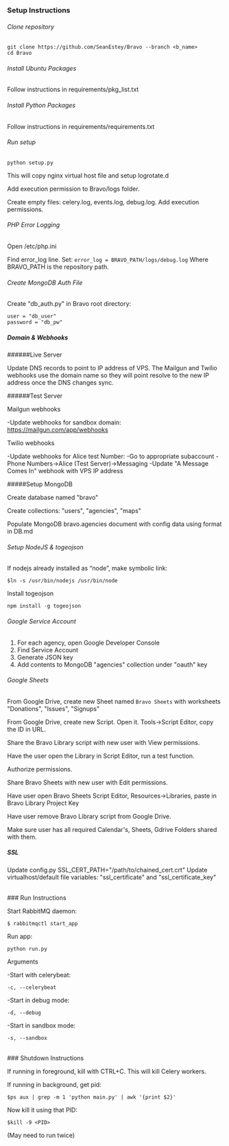 ### Setup Instructions

###### Clone repository
```
git clone https://github.com/SeanEstey/Bravo --branch <b_name>
cd Bravo
```

###### Install Ubuntu Packages

Follow instructions in requirements/pkg_list.txt

###### Install Python Packages

Follow instructions in requirements/requirements.txt

###### Run setup

`python setup.py`

This will copy nginx virtual host file and setup logrotate.d

Add execution permission to Bravo/logs folder. 

Create empty files: celery.log, events.log, debug.log. Add execution permissions.

###### PHP Error Logging

Open /etc/php.ini

Find error_log line. Set:
`error_log = BRAVO_PATH/logs/debug.log`
Where BRAVO_PATH is the repository path.

###### Create MongoDB Auth File

Create "db_auth.py" in Bravo root directory:
```
user = "db_user"
password = "db_pw"
```

##### Domain & Webhooks

######Live Server

Update DNS records to point to IP address of VPS.
The Mailgun and Twilio webhooks use the domain name so they will point resolve to the new IP address once the DNS changes sync.

######Test Server

Mailgun webhooks 

-Update webhooks for sandbox domain: https://mailgun.com/app/webhooks

Twilio webhooks

-Update webhooks for Alice test Number:
-Go to appropriate subaccount
-Phone Numbers->Alice (Test Server)->Messaging
-Update "A Message Comes In" webhook with VPS IP address

#####Setup MongoDB

Create database named "bravo"

Create collections: "users", "agencies", "maps"

Populate MongoDB bravo.agencies document with config data using format in DB.md


###### Setup NodeJS & togeojson

If nodejs already installed as “node”, make symbolic link:
```
$ln -s /usr/bin/nodejs /usr/bin/node
```

Install togeojson
```
npm install -g togeojson
```



###### Google Service Account

1. For each agency, open Google Developer Console
2. Find Service Account
3. Generate JSON key
4. Add contents to MongoDB "agencies" collection under "oauth" key

###### Google Sheets

From Google Drive, create new Sheet named `Bravo Sheets` with worksheets "Donations", "Issues", "Signups"

From Google Drive, create new Script. Open it. Tools->Script Editor, copy the ID in URL.

Share the Bravo Library script with new user with View permissions.

Have the user open the Library in Script Editor, run a test function. 

Authorize permissions.

Share Bravo Sheets with new user with Edit permissions.

Have user open Bravo Sheets Script Editor, Resources->Libraries, paste in Bravo Library Project Key

Have user remove Bravo Library script from Google Drive.

Make sure user has all required Calendar's, Sheets, Gdrive Folders shared with them.

##### SSL

Update config.py SSL_CERT_PATH="/path/to/chained_cert.crt"
Update virtualhost/default file variables: "ssl_certificate" and "ssl_certificate_key"

<br>
### Run Instructions

Start RabbitMQ daemon:

`$ rabbitmqctl start_app`

Run app:

`python run.py`

Arguments

-Start with celerybeat:

`-c, --celerybeat` 

-Start in debug mode:

`-d, --debug`

-Start in sandbox mode:

`-s, --sandbox`

<br>
### Shutdown Instructions

If running in foreground, kill with CTRL+C. This will kill Celery workers.

If running in background, get pid:

`$ps aux | grep -m 1 'python main.py' | awk '{print $2}'`

Now kill it using that PID:

`$kill -9 <PID>`

(May need to run twice)
